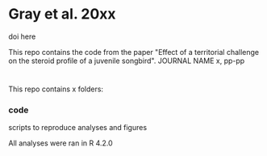 # Gray et al. 20xx
doi here

This repo contains the code from the paper "Effect of a territorial challenge on the steroid profile of a juvenile songbird".
JOURNAL NAME x, pp-pp

#

This repo contains x folders:

### code
scripts to reproduce analyses and figures

All analyses were ran in R 4.2.0
